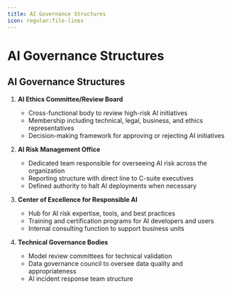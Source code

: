```yaml
---
title: AI Governance Structures
icon: regular:file-lines
---
```


# AI Governance Structures

## AI Governance Structures

1. **AI Ethics Committee/Review Board**
   - Cross-functional body to review high-risk AI initiatives
   - Membership including technical, legal, business, and ethics representatives
   - Decision-making framework for approving or rejecting AI initiatives

2. **AI Risk Management Office**
   - Dedicated team responsible for overseeing AI risk across the organization
   - Reporting structure with direct line to C-suite executives
   - Defined authority to halt AI deployments when necessary

3. **Center of Excellence for Responsible AI**
   - Hub for AI risk expertise, tools, and best practices
   - Training and certification programs for AI developers and users
   - Internal consulting function to support business units

4. **Technical Governance Bodies**
   - Model review committees for technical validation
   - Data governance council to oversee data quality and appropriateness
   - AI incident response team structure
